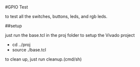 #GPIO Test

to test all the switches, buttons, leds, and rgb leds.

##setup

just run the base.tcl in the proj folder to setup the Vivado project
* cd ../proj
* source ./base.tcl

to clean up, just run cleanup.(cmd/sh)
